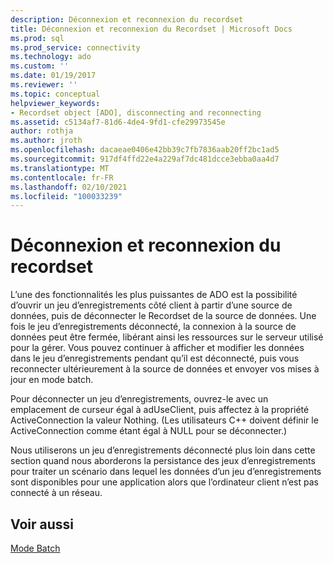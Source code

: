 ```yaml
---
description: Déconnexion et reconnexion du recordset
title: Déconnexion et reconnexion du Recordset | Microsoft Docs
ms.prod: sql
ms.prod_service: connectivity
ms.technology: ado
ms.custom: ''
ms.date: 01/19/2017
ms.reviewer: ''
ms.topic: conceptual
helpviewer_keywords:
- Recordset object [ADO], disconnecting and reconnecting
ms.assetid: c5134af7-81d6-4de4-9fd1-cfe29973545e
author: rothja
ms.author: jroth
ms.openlocfilehash: dacaeae0406e42bb39c7fb7836aab20ff2bc1ad5
ms.sourcegitcommit: 917df4ffd22e4a229af7dc481dcce3ebba0aa4d7
ms.translationtype: MT
ms.contentlocale: fr-FR
ms.lasthandoff: 02/10/2021
ms.locfileid: "100033239"
---
```

# <a name="disconnecting-and-reconnecting-the-recordset"></a>Déconnexion et reconnexion du recordset
L’une des fonctionnalités les plus puissantes de ADO est la possibilité d’ouvrir un jeu d’enregistrements côté client à partir d’une source de données, puis de déconnecter le Recordset de la source de données. Une fois le jeu d’enregistrements déconnecté, la connexion à la source de données peut être fermée, libérant ainsi les ressources sur le serveur utilisé pour la gérer. Vous pouvez continuer à afficher et modifier les données dans le jeu d’enregistrements pendant qu’il est déconnecté, puis vous reconnecter ultérieurement à la source de données et envoyer vos mises à jour en mode batch.  
  
 Pour déconnecter un jeu d’enregistrements, ouvrez-le avec un emplacement de curseur égal à adUseClient, puis affectez à la propriété ActiveConnection la valeur Nothing. (Les utilisateurs C++ doivent définir le ActiveConnection comme étant égal à NULL pour se déconnecter.)  
  
 Nous utiliserons un jeu d’enregistrements déconnecté plus loin dans cette section quand nous aborderons la persistance des jeux d’enregistrements pour traiter un scénario dans lequel les données d’un jeu d’enregistrements sont disponibles pour une application alors que l’ordinateur client n’est pas connecté à un réseau.  
  
## <a name="see-also"></a>Voir aussi  
 [Mode Batch](./batch-mode.md)